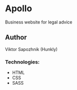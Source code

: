 # Apollo
Business website for legal advice

## Author
Viktor Sapozhnik (Hunkly)

### Technologies:
- HTML
- CSS
- SASS
